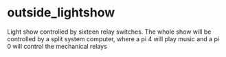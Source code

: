 # outside_lightshow
Light show controlled by sixteen relay switches. The whole show will be controlled by a split system computer, where a pi 4 will play music and a pi 0 will control the mechanical relays
